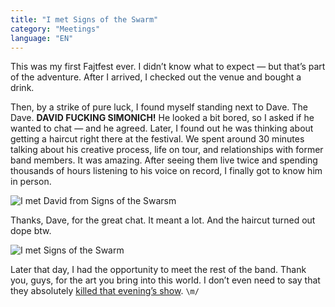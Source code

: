 ```yaml
---
title: "I met Signs of the Swarm"
category: "Meetings"
language: "EN"
---
```



This was my first Fajtfest ever.
I didn’t know what to expect — but that’s part of the adventure.
After I arrived, I checked out the venue and bought a drink.


Then, by a strike of pure luck, I found myself standing next to Dave. The Dave. **DAVID FUCKING SIMONICH!**
He looked a bit bored, so I asked if he wanted to chat — and he agreed.
Later, I found out he was thinking about getting a haircut right there at the festival.
We spent around 30 minutes talking about his creative process, life on tour, and relationships with former band members.
It was amazing. After seeing them live twice and spending thousands of hours listening to his voice on record,
I finally got to know him in person.

![I met David from Signs of the Swarsm](/assets/music-reports/2025-07-04-fajtfest2025/i-met-david-of-sots.jpg)

Thanks, Dave, for the great chat. It meant a lot. And the haircut turned out dope btw.

![I met Signs of the Swarm](/assets/music-reports/2025-07-04-fajtfest2025/i-met-sots.jpg)

Later that day, I had the opportunity to meet the rest of the band. Thank you, guys, for the art you bring into this world. I don’t even need to say that they absolutely [killed that evening’s show](/music/5-signs-of-the-swarm-defamed-2025-07-04/#signs-of-the-swarm). `\m/`

